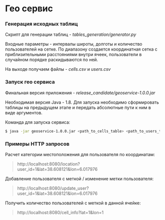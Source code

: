# Гео сервис

### Генерация исходных таблиц

Скрипт для генерации таблиц - *tables_generation/generator.py*

Входные параметры - интервалы широты, долготы и количество пользователей на сетке.
По диапазону создается координатная сетка с приблизительными расстояниями внутри ячеек,
пользователи в случайном порядке раскидываются по ней.

На выходе получаем файлы - *cells.csv* и *users.csv*

### Запуск гео сервиса

Финальная версия приложения - *release_candidate/geoservice-1.0.0.jar*

Необходимая версия Java - 1.8.
Для запуска необходимо сформировать таблицы на предыдущем этапе и передать
абсолютные пути к ним в виде аргументов.

Команда для запуска сервиса:

```sh
$ java -jar geoservice-1.0.0.jar <path_to_cells_table> <path_to_users_table>
```

### Примеры HTTP запросов

Расчет категории местоположения для пользователя по координатам:

> http://localhost:8080/location?user_id=1&lat=38.608121&lon=6.017976

Добавление пользователя с меткой / изменение метки пользователя:

> http://localhost:8080/update_user?user_id=1&lat=38.608121&lon=6.017976

Получить количество пользователей с меткой в данной ячейке:

> http://localhost:8080/cell_info?lat=1&lon=1






